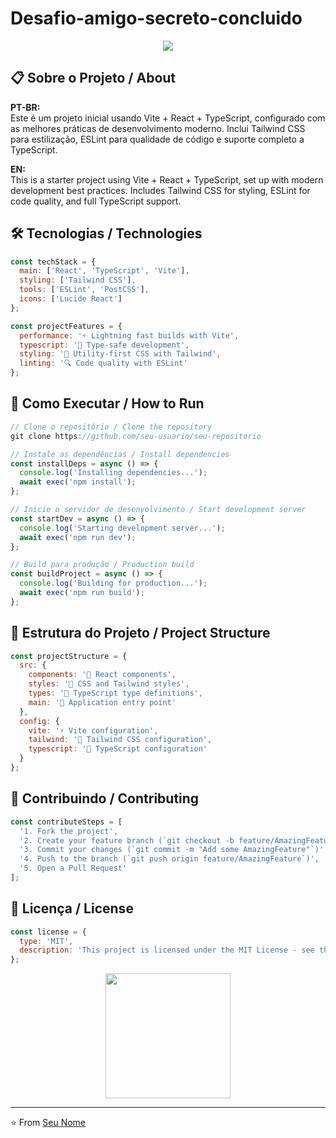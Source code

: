 # Desafio-amigo-secreto-concluido

<div align="center">
  <img src="file:///C:/Users/OSWALDO/Desktop/Presente.jpeg.jpg" />
</div>

## 📋 Sobre o Projeto / About

**PT-BR:**  
Este é um projeto inicial usando Vite + React + TypeScript, configurado com as melhores práticas de desenvolvimento moderno. Inclui Tailwind CSS para estilização, ESLint para qualidade de código e suporte completo a TypeScript.

**EN:**  
This is a starter project using Vite + React + TypeScript, set up with modern development best practices. Includes Tailwind CSS for styling, ESLint for code quality, and full TypeScript support.

## 🛠️ Tecnologias / Technologies

```javascript
const techStack = {
  main: ['React', 'TypeScript', 'Vite'],
  styling: ['Tailwind CSS'],
  tools: ['ESLint', 'PostCSS'],
  icons: ['Lucide React']
};

const projectFeatures = {
  performance: '⚡ Lightning fast builds with Vite',
  typescript: '🔐 Type-safe development',
  styling: '🎨 Utility-first CSS with Tailwind',
  linting: '🔍 Code quality with ESLint'
};
```

## 🚀 Como Executar / How to Run

```javascript
// Clone o repositório / Clone the repository
git clone https://github.com/seu-usuario/seu-repositorio

// Instale as dependências / Install dependencies
const installDeps = async () => {
  console.log('Installing dependencies...');
  await exec('npm install');
};

// Inicie o servidor de desenvolvimento / Start development server
const startDev = async () => {
  console.log('Starting development server...');
  await exec('npm run dev');
};

// Build para produção / Production build
const buildProject = async () => {
  console.log('Building for production...');
  await exec('npm run build');
};
```

## 📁 Estrutura do Projeto / Project Structure

```javascript
const projectStructure = {
  src: {
    components: '📂 React components',
    styles: '🎨 CSS and Tailwind styles',
    types: '📝 TypeScript type definitions',
    main: '🚀 Application entry point'
  },
  config: {
    vite: '⚡ Vite configuration',
    tailwind: '🎨 Tailwind CSS configuration',
    typescript: '📝 TypeScript configuration'
  }
};
```

## 🤝 Contribuindo / Contributing

```javascript
const contributeSteps = [
  '1. Fork the project',
  '2. Create your feature branch (`git checkout -b feature/AmazingFeature`)',
  '3. Commit your changes (`git commit -m "Add some AmazingFeature"`)',
  '4. Push to the branch (`git push origin feature/AmazingFeature`)',
  '5. Open a Pull Request'
];
```

## 📝 Licença / License

```javascript
const license = {
  type: 'MIT',
  description: 'This project is licensed under the MIT License - see the LICENSE file for details'
};
```

<div align="center">
  <img src="https://media.giphy.com/media/du3J3cXyzhj75IOgvA/giphy.gif" width="200" />
</div>

---
⭐️ From [Seu Nome](https://github.com/seu-usuario)
